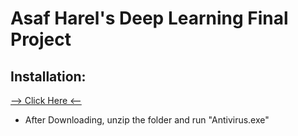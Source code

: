 # Asaf Harel's Deep Learning Final Project
## Installation:
[--> Click Here <--](https://drive.google.com/file/d/1_CqESuEwcMLazrQwTWivkSSkrKe8QQKy/view?usp=sharing)

- After Downloading, unzip the folder and run "Antivirus.exe"